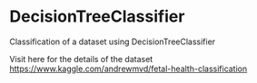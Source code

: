 # DecisionTreeClassifier
Classification of a dataset using DecisionTreeClassifier

Visit here for the details of the dataset
https://www.kaggle.com/andrewmvd/fetal-health-classification
